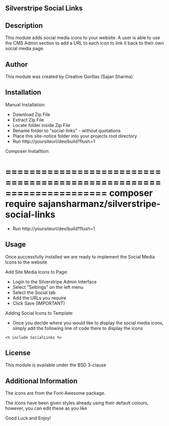 ## Silverstripe Social Links

## Description
This module adds social media icons to your website. A user is able to use the CMS Admin section to add a URL to each icon to link it back to their own social media page

## Author
This module was created by Creative Gorillas (Sajan Sharma)

## Installation
Manual Installation:
- Download Zip File
- Extract Zip File
- Locate folder inside Zip File
- Rename folder to "social-links" - without quotations
- Place this site-notice folder into your projects root directory
- Run http://yoursiteurl/dev/build?flush=1

Composer Installtion:

=====================================================================
	composer require sajansharmanz/silverstripe-social-links
=====================================================================

- Run http://yoursiteurl/dev/build?flush=1

## Usage
Once successfully installed we are ready to implement the Social Media Icons to the website

Add Site Media Icons to Page:

- Login to the Silverstripe Admin Interface
- Select "Settings" on the left menu
- Select the Social tab
- Add the URLs you require
- Click Save (IMPORTANT)

Adding Social Icons to Template:
- Once you decide where you would like to display the social media icons, simply add the following line of code there to display the icons

```
<% include SocialLinks %>
```

## License
This module is available under the BSD 3-clause

## Additional Information
The icons are from the Font-Awesome package.

The icons have been given styles already using their default colours, however, you can edit these as you like

Good Luck and Enjoy!